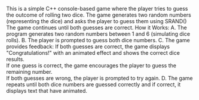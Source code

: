 This is a simple C++ console-based game where the player tries to guess the outcome of rolling two dice. 
The game generates two random numbers (representing the dice) and asks the player to guess them using SRAND() The game continues until both guesses are correct.
How it Works:
A. The program generates two random numbers between 1 and 6 (simulating dice rolls).
B. The player is prompted to guess both dice numbers.
C. The game provides feedback:
  If both guesses are correct, the game displays "Congratulations!" with an animated effect and shows the correct dice results.  
  If one guess is correct, the game encourages the player to guess the remaining number.  
  If both guesses are wrong, the player is prompted to try again.
D. The game repeats until both dice numbers are guessed correctly and if correct, it displays text that have animated. 
